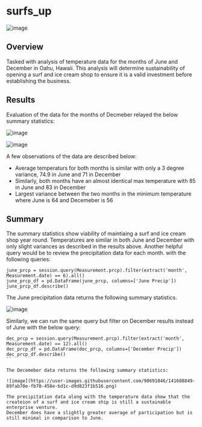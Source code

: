 # surfs_up

![image](https://user-images.githubusercontent.com/90691846/141687701-0f9bed08-c8ac-4d7a-baa3-0d821fb0959a.png)

## Overview
Tasked with analysis of temperature data for the months of June and December in Oahu, Hawaii. This analysis will determine sustainability of opening a surf and ice cream shop to ensure it is a valid investment before establishing the business.

## Results
Evaluation of the data for the months of Decmeber relayed the below summary statistics:

![image](https://user-images.githubusercontent.com/90691846/141687951-dab40345-e7cb-4e20-8e86-89877f29d8ef.png)

![image](https://user-images.githubusercontent.com/90691846/141687969-28d04553-7b95-4e7e-a54c-188e2a7904ae.png)

A few observations of the data are described below:
- Average temperaturs for both months is similar with only a 3 degree variance, 74.9 in June and 71 in December
- Similarly, both months have an almost identical max temperature with 85 in June and 83 in December
- Largest variance between the two months in the minimum temperature where June is 64 and Decemeber is 56

## Summary
The summary statistics show viability of maintiaing a surf and ice cream shop year round. Temperatures are similar in both June and December with only slight variances as described in the results above. 
Another helpful query would be to review the precipitation data for each month. with the following queries:

```
june_prcp = session.query(Measurement.prcp).filter(extract('month', Measurement.date) == 6).all()
june_prcp_df = pd.DataFrame(june_prcp, columns=['June Precip'])
june_prcp_df.describe()
```

The June precipitation data returns the following summary statistics.

![image](https://user-images.githubusercontent.com/90691846/141688806-4ea347a3-b3f6-4163-bcd9-bbc6ddb913fc.png)

Similarly, we can run the same query but filter on December results instead of June with the below query:

```
dec_prcp = session.query(Measurement.prcp).filter(extract('month', Measurement.date) == 12).all()
dec_prcp_df = pd.DataFrame(dec_prcp, columns=['December Precip'])
dec_prcp_df.describe()
``

The Decemeber data returns the following summary statistics:

![image](https://user-images.githubusercontent.com/90691846/141688849-89fab70e-fb70-458e-bd1c-d9d823f1b516.png)

The precipitation data along with the temperature data show that the createion of a surf and ice cream ship is still a sustainable enterprise venture.
December does have a slightly greater average of participation but is still minimal in comparison to June.


